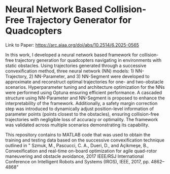 # Neural Network Based Collision-Free Trajectory Generator for Quadcopters
Link to Paper: https://arc.aiaa.org/doi/abs/10.2514/6.2025-0565

In this work, I developed a neural network based framework for collision-free trajectory generation for quadcopters navigating in environments with static obstacles. Using trajectories generated through a successive convexification method, three neural network (NN) models: 1) NN-Trajectory, 2) NN-Parameter, and 3) NN-Segment were developed to approximate and reconstruct optimal trajectories for one- and two-obstacle scenarios. Hyperparameter tuning and architecture optimization for the NNs were performed using Optuna ensuring efficient performance. A cascaded structure using NN-Parameter and NN-Segment is proposed to enhance the interpretability of the framework. Additionally, a safety margin correction step was introduced to dynamically adjust position-level information of parameter points (points closest to the obstacles), ensuring collision-free trajectories with negligible loss of accuracy or optimality.
The framework was validated across multiple scenarios demonstrating its capability.

This repository contains to MATLAB code that was used to obtain the training and testing data based on the successive convexification technique outlined in "
Szmuk, M., Pascucci, C. A., Dueri, D., and Açikmeşe, B., Convexification and real-time on-board optimization for agile quad-rotor maneuvering and obstacle avoidance, 2017 IEEE/RSJ International Conference on Intelligent Robots and Systems (IROS), IEEE, 2017, pp. 4862–4868"
